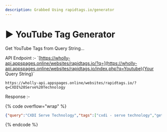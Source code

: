 ```yaml
---
description: Grabbed Using rapidtags.io/generator
---
```


# ▶ YouTube Tag Generator



Get YouTube Tags from Query String...

API Endpoint :- \`[https://wholly-api.appspages.online/websites/rapidtags.io/?q=](https://wholly-api.appspages.online/websites/rapidtags.io/index.php?q=Youtube){Your Query String}\`

```
https://wholly-api.appspages.online/websites/rapidtags.io/?q=CXDI%20Serve%20Technology
```



Response :-

{% code overflow="wrap" %}
```json
{"query":"CXDI Serve Technology","tags":["cxdi - serve technology","get answers of questions related to technology","information technology problem solving community","show markdown on blogger","google drive player video","use drive image on blogger","blogger scripts","pure javascript tool for blogger","player google drive","google drive player","photo add to location on google map","direct download link of google drive","jwplayer google drive","google drive jwplayer","jw player google drive","join our tech community"]}
```
{% endcode %}



